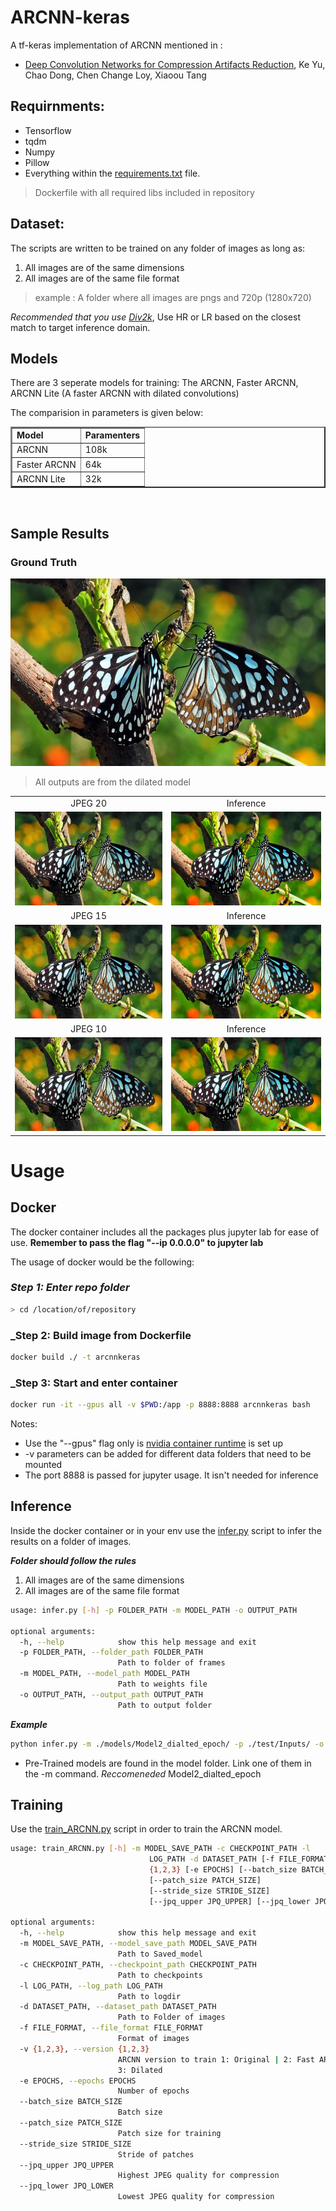 # ARCNN-keras
A tf-keras implementation of ARCNN mentioned in :
* [Deep Convolution Networks for Compression Artifacts Reduction](https://arxiv.org/abs/1608.02778), Ke Yu, Chao Dong, Chen Change Loy, Xiaoou Tang



## Requirnments:
* Tensorflow
* tqdm
* Numpy
* Pillow
* Everything within the [requirements.txt](./requirements.txt) file.

> Dockerfile with all required libs included in repository

## Dataset:
The scripts are written to be trained on any folder of images as long as:
1. All images are of the same dimensions
2. All images are of the same file format
> example : A folder where all images are pngs and 720p (1280x720)

*Recommended that you use [Div2k](https://data.vision.ee.ethz.ch/cvl/DIV2K/)*, Use HR or LR based on the closest match to target inference domain.

## Models
There are 3 seperate models for training: The ARCNN, Faster ARCNN, ARCNN Lite (A faster ARCNN with dilated convolutions)

The comparision in parameters is given below:
<table border=2>
    <tr>
        <td><b>Model</b></td>
        <td><b>Paramenters</b></td>
    </tr>
    <tr>
        <td>ARCNN</td>
        <td>108k</td>
    </tr>
    <tr>
        <td>Faster ARCNN</td>
        <td>64k</td>
    </tr>
    <tr>
        <td>ARCNN Lite</td>
        <td>32k</td>
    </tr>
</table>
<br>

## Sample Results

### Ground Truth
<center><img src="./test/GT/butterfly.jpg" height="300"></center>

> All outputs are from the dilated model 

<center>
<table>
    <tr>
        <td><center>JPEG 20</center></td>
        <td><center>Inference</center></td>
    </tr>
    <tr>
    	<td>
    		<center><img src="./test/Inputs/butterfly20.jpg" height="150"></center>
    	</td>
    	<td>
    		<center><img src="./test/outputs/outbutterfly20.jpg" height="150"></center>
    	</td>
    </tr>
    <tr>
        <td><center>JPEG 15</center></td>
        <td><center>Inference</center></td>
    </tr>
    <tr>
    	<td>
    		<center><img src="./test/Inputs/butterfly15.jpg" height="150"></center>
    	</td>
    	<td>
    		<center><img src="./test/outputs/outbutterfly15.jpg" height="150"></center>
    	</td>
    </tr>
    <tr>
        <td><center>JPEG 10</center></td>
        <td><center>Inference</center></td>
    </tr>
    <tr>
    	<td>
    		<center><img src="./test/Inputs/butterfly10.jpg" height="150"></center>
    	</td>
    	<td>
    		<center><img src="./test/outputs/outbutterfly10.jpg" height="150"></center>
    	</td>
    </tr>
</table>
</center>


# Usage

## Docker 
The docker container includes all the packages plus jupyter lab for ease of use.
**Remember to pass the flag "--ip 0.0.0.0" to jupyter lab**

The usage of docker would be the following:

### _Step 1: Enter repo folder_
```bash
> cd /location/of/repository
```
### _Step 2: Build image from Dockerfile
```bash
docker build ./ -t arcnnkeras  
```
### _Step 3: Start and enter container
```bash
docker run -it --gpus all -v $PWD:/app -p 8888:8888 arcnnkeras bash
```
Notes:
* Use the "--gpus" flag only is [nvidia container runtime](https://github.com/NVIDIA/nvidia-container-runtime) is set up
* -v parameters can be added for different data folders that need to be mounted
* The port 8888 is passed for jupyter usage. It isn't needed for inference

## Inference

Inside the docker container or in your env use the [infer.py](./infer.py) script to infer the results on a folder of images.

***Folder should follow the rules***
1. All images are of the same dimensions
2. All images are of the same file format

```bash
usage: infer.py [-h] -p FOLDER_PATH -m MODEL_PATH -o OUTPUT_PATH

optional arguments:
  -h, --help            show this help message and exit
  -p FOLDER_PATH, --folder_path FOLDER_PATH
                        Path to folder of frames
  -m MODEL_PATH, --model_path MODEL_PATH
                        Path to weights file
  -o OUTPUT_PATH, --output_path OUTPUT_PATH
                        Path to output folder
```

***Example***
```bash
python infer.py -m ./models/Model2_dialted_epoch/ -p ./test/Inputs/ -o ./test/
```

* Pre-Trained models are found in the model folder. Link one of them in the -m command. *Reccomeneded* Model2_dialted_epoch

## Training
Use the [train_ARCNN.py](./train_ARCNN.py) script in order to train the ARCNN model.

```bash
usage: train_ARCNN.py [-h] -m MODEL_SAVE_PATH -c CHECKPOINT_PATH -l
                               LOG_PATH -d DATASET_PATH [-f FILE_FORMAT] -v
                               {1,2,3} [-e EPOCHS] [--batch_size BATCH_SIZE]
                               [--patch_size PATCH_SIZE]
                               [--stride_size STRIDE_SIZE]
                               [--jpq_upper JPQ_UPPER] [--jpq_lower JPQ_LOWER]

optional arguments:
  -h, --help            show this help message and exit
  -m MODEL_SAVE_PATH, --model_save_path MODEL_SAVE_PATH
                        Path to Saved_model
  -c CHECKPOINT_PATH, --checkpoint_path CHECKPOINT_PATH
                        Path to checkpoints
  -l LOG_PATH, --log_path LOG_PATH
                        Path to logdir
  -d DATASET_PATH, --dataset_path DATASET_PATH
                        Path to Folder of images
  -f FILE_FORMAT, --file_format FILE_FORMAT
                        Format of images
  -v {1,2,3}, --version {1,2,3}
                        ARCNN version to train 1: Original | 2: Fast ARCNN |
                        3: Dilated
  -e EPOCHS, --epochs EPOCHS
                        Number of epochs
  --batch_size BATCH_SIZE
                        Batch size
  --patch_size PATCH_SIZE
                        Patch size for training
  --stride_size STRIDE_SIZE
                        Stride of patches
  --jpq_upper JPQ_UPPER
                        Highest JPEG quality for compression
  --jpq_lower JPQ_LOWER
                        Lowest JPEG quality for compression
```
